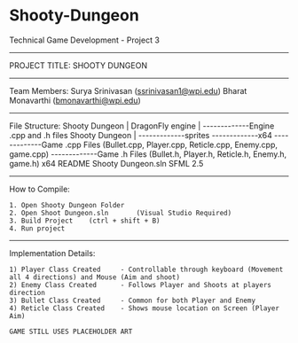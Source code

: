 # Shooty-Dungeon
Technical Game Development - Project 3

---------------------------------------------------
PROJECT TITLE:     SHOOTY DUNGEON

---------------------------------------------------
Team Members:
        Surya Srinivasan    (ssrinivasan1@wpi.edu)
        Bharat Monavarthi   (bmonavarthi@wpi.edu)

---------------------------------------------------
File Structure:
    Shooty Dungeon
        |
        DragonFly engine
                |
                -------------Engine .cpp and .h files
        Shooty Dungeon
                |
                -------------sprites
                -------------x64
                -------------Game .cpp Files (Bullet.cpp, Player.cpp, Reticle.cpp, Enemy.cpp, game.cpp)
                -------------Game .h Files  (Bullet.h, Player.h, Reticle.h, Enemy.h, game.h)
        x64
        README
        Shooty Dungeon.sln
    SFML 2.5

--------------------------------------------------------
How to Compile:

    1. Open Shooty Dungeon Folder
    2. Open Shoot Dungeon.sln       (Visual Studio Required)
    3. Build Project    (ctrl + shift + B)
    4. Run project

---------------------------------------------------------
Implementation Details:

    1) Player Class Created     - Controllable through keyboard (Movement all 4 directions) and Mouse (Aim and shoot)
    2) Enemy Class Created      - Follows Player and Shoots at players direction
    3) Bullet Class Created     - Common for both Player and Enemy 
    4) Reticle Class Created    - Shows mouse location on Screen (Player Aim)

    GAME STILL USES PLACEHOLDER ART